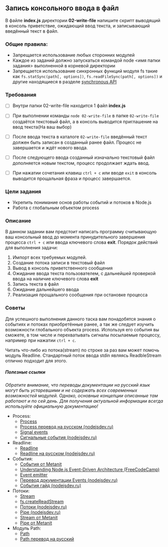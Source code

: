 ## Запись консольного ввода в файл

В файле **index.js** директории **02-write-file** напишите скрипт выводящий в консоль приветствие, 
ожидающий ввод текста, и записывающий введённый текст в файл.


### Общие правила:

- Запрещается использование любых сторонних модулей
- Каждое из заданий должно запускаться командой node <имя папки задания> выполненной в корневой директории
- Запрещается использование синхронных функций модуля fs такие как ```fs.statSync(path[, options])```, 
```fs.readFileSync(path[, options])``` и другие находящиеся в разделе [synchronous API](https://nodejs.org/api/fs.html#fs_synchronous_api)

### Требования

- [ ] Внутри папки 02-write-file находится 1 файл **index.js**
- [ ] При выполнении команды ```node 02-write-file``` в папке  ```02-write-file``` создаётся текстовый файл, 
а в консоль выводится приглашение на ввод текста(На ваш выбор)
- [ ] После ввода текста в каталоге ```02-write-file``` введённый текст должен быть записан в созданный ранее файл.
 Процесс не завершается и ждёт нового ввода.
- [ ] После следующего ввода созданный изначально текстовый файл дополняется новым текстом,
 процесс продолжает ждать ввод.
- [ ] При нажатии сочетания клавиш ```ctrl + c``` или вводе ```exit``` в консоль выводится 
прощальная фраза и процесс завершается.


### Цели задания
- Укрепить понимание основ работы событий и потоков в Node.js
- Работа с глобальным объектом process

### Описание
В данном задании вам предстоит написать программу считывающую ваш консольный ввод до момента принудительного завершения процесса
 ```ctrl + c``` или ввода ключевого слова **exit**. Порядок действий для выполнения задачи:
1. Импорт всех требуемых модулей.
2. Создание потока записи в текстовый файл
3. Вывод в консоль приветственного сообщения
4. Ожидание ввода текста пользователем, с дальнейшей проверкой ввода на наличие ключевого слова **exit**
5. Запись текста в файл
6. Ожидание дальнейшего ввода
7. Реализация прощального сообщения при остановке процесса

### Советы

Для успешного выполнения данного таска вам понадобятся знания о событиях и потоках приобретённые ранее, 
а так же следует изучить возможности глобального объекта process. 
Используя его события вы сможете, в том числе и перехватывать сигналы посылаемые процессу, 
например при нажатии ```ctrl + c```.

Читать что-либо из потока(stream) по строке за раз вам может помочь модуль Readline. 
Стандартный поток ввода stdin являясь ReadbleStream отлично подходит для этого. 

##### Полезные ссылки
*Обратите внимание, что переводы документации на русский язык могут быть устаревшими и не содержать всех современных возможностей модулей. Однако, основные концепции описанные там работают и по сей день. Для получения актуальной информации всегда используйте официальную документацию!*
- Process: 
    - [Process](https://nodejs.org/api/process.html)
    - [Process перевод на русском (nodejsdev.ru)](https://nodejsdev.ru/api/process/)
    - [Signal events](https://nodejs.org/api/process.html#process_signal_events)
    - [Сигнальные события (nodejsdev.ru)](https://nodejsdev.ru/api/process/#signal-events)
- Readline:
    - [Readline](https://nodejs.org/api/readline.html)
    - [Readline на русском (nodejsdev.ru)](https://nodejsdev.ru/api/readline/)
- События:  
    - [События от Metanit](https://metanit.com/web/nodejs/2.9.php)
    - [Understanding Node.js Event-Driven Architecture (FreeCodeCamp)](https://www.freecodecamp.org/news/understanding-node-js-event-driven-architecture-223292fcbc2d/)
    - [Event emitter](https://nodejs.dev/learn/the-nodejs-event-emitter)  
    - [Перевод документации Events (nodejsdev.ru)](https://nodejsdev.ru/api/events/)  
    - [События гайд (nodejsdev.ru)](https://nodejsdev.ru/guide/events/) 
- Потоки:
    - [Stream](https://nodejs.org/api/stream.html)  
    - [fs.createReadStream](https://nodejs.org/api/fs.html#fs_fs_createreadstream_path_options)
    - [Потоки (nodejsdev.ru)](https://nodejsdev.ru/api/stream/)
    - [Pipe (nodejsdev.ru)](https://nodejsdev.ru/guide/pipe/)
    - [Stream от Metanit](https://metanit.com/web/nodejs/2.10.php)  
    - [Pipe от Metanit](https://metanit.com/web/nodejs/2.11.php)  
- Модуль Path:
    - [Path](https://nodejs.org/api/path.html)   
    - [Path перевод на русский](https://nodejsdev.ru/api/path/)
